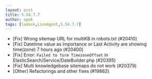```yaml
---
layout: post
title: 5.54.7.7
author: opok
tags: [ladesk,LiveAgent,5.54.7.7]
---
```

- [Fix] Wrong sitemap URL for multiKB in robots.txt (#20410)
- [Fix] Datetime value as Importance or Last Activity are showing time(zone) 7 hours ago (#20400)
- [Fix] Error: `Failed to form TimezoneOffset` in ElasticSearch/Service/DateBuilder.php (#20395)
- [Fix] Multi knowledgebase sitemaps do not work (#20379)
- [Other] Refactorings and other fixes (#19862)